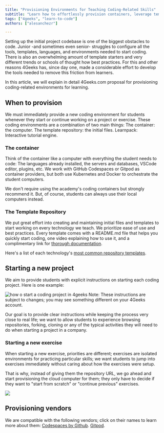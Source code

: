 ```yaml
---
title: "Provisioning Environments for Teaching Coding-Related Skills"
subtitle: "Learn how to effortlessly provision containers, leverage template repositories, and dive into hands-on coding experiences."
tags: ["4geeks", "learn-to-code"]
authors: ["alesanchezr"]

---
```


Setting up the initial project codebase is one of the biggest obstacles to code. Junior -and sometimes even senior- struggles to configure all the tools, templates, languages, and environments needed to start coding. There is also an overwhelming amount of template starters and very different trends or schools of thought how best practices. For this and other reasons 4Geeks has, since day one, made a considerable effort to develop the tools needed to remove this friction from learners.

In this article, we will explain in detail 4Geeks.com proposal for provisioning coding-related environments for learning.

## When to provision

We must immediately provide a new coding environment for students whenever they start or continue working on a project or exercise. These coding environments are a combination of two main things:
The container: the computer.
The template repository: the initial files.
Learnpack: Interactive tutorial engine.

### The container

Think of the container like a computer with everything the student needs to code: The languages already installed, the servers and databases, VSCode editor, plugins, etc. We work with GitHub Codespaces or Gitpod as container providers, but both use Kubernetes and Docker to orchestrate the student computers.

We don't require using the academy's coding containers but strongly recommend it. But, of course, students can always use their local computers instead.

### The Template Repository

We put great effort into creating and maintaining initial files and templates to start working on every technology we teach. We prioritize ease of use and best practices. Every template comes with a README.md file that helps you quickly start coding, one video explaining how to use it, and a complimentary link for [thorough documentation](https://start.4geeksacademy.com).

Here's a list of each technology's [most common repository templates](https://github.com/4GeeksAcademy/Templates-Boilerplates).

## Starting a new project

We aim to provide students with explicit instructions on starting each coding project. Here is one example:

![how o start a coding project in 4geeks](https://github.com/breatheco-de/knowledge-base/blob/main/images/how-to-start-project.png?raw=true)
Note: These instructions are subject to changes; you may see something different on your 4Geeks account.

Our goal is to provide clear instructions while keeping the process very close to real life; we want to allow students to experience browsing repositories, forking, cloning or any of the typical activities they will need to do when starting a project in a company.

### Starting a new exercise

When starting a new exercise, priorities are different; exercises are isolated environments for practicing particular skills; we want students to jump into exercises immediately without caring about how the exercises were setup.

That is why, instead of giving them the repository URL, we go ahead and start provisioning the cloud computer for them; they only have to decide if they want to "start from scratch" or "continue previous" exercises.

![](https://github.com/breatheco-de/knowledge-base/blob/main/images/open-exercise.png?raw=true)

## Provisioning vendors

We are compatible with the following vendors; click on their names to learn more about them:
[Codespaces by Github](https://4geeks.com/lesson/what-is-github-codespaces).
[Gitpod](https://4geeks.com/lesson/how-to-use-gitpod).

